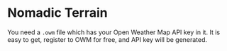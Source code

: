 # Nomadic Terrain

You need a `.owm` file which has your Open Weather Map API key in it.
It is easy to get, register to OWM for free, and API key will be generated.



